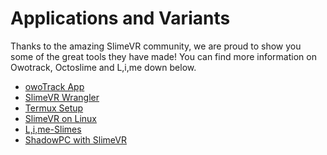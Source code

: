 # Applications and Variants

Thanks to the amazing SlimeVR community, we are proud to show you some of the
great tools they have made! You can find more information on Owotrack, Octoslime
and L,i,me down below.

- [owoTrack App](owoTrack.md)
- [SlimeVR Wrangler](slimevr-wrangler.md)
- [Termux Setup](termux-installation.md)
- [SlimeVR on Linux](linux-installation.md)
- [L,i,me-Slimes](lime-slimes.md)
- [ShadowPC with SlimeVR](shadowpc.md)
